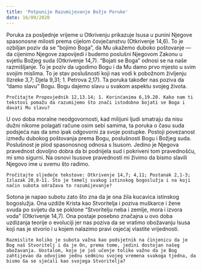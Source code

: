 ```yaml
---
title: 'Potpunije Razumijevanje Božje Poruke'
date: 16/09/2020
---
```


Poruka za posljednje vrijeme u Otkrivenju prikazuje Isusa u punini Njegove spasonosne milosti prema cijelom čovječanstvu (Otkrivenje 14,6). To je ozbiljan poziv da se “bojimo Boga”, da Mu ukažemo duboko poštovanje — da cijenimo Njegove zapovijedi i budemo poslušni Njegovom Zakonu u svjetlu Božjeg suda (Otkrivenje 14,7). “Bojati se Boga” odnosi se na naše razmišljanje. To je poziv da ugodimo Bogu i da Mu damo prvo mjesto u svim svojim mislima. To je stav poslušnosti koji nas vodi k pobožnom življenju (Izreke 3,7; Djela 9,31; 1. Petrova 2,17). Ta poruka također nas poziva da “damo slavu” Bogu. Bogu dajemo slavu u svakom aspektu svojeg života.

`Pročitajte Propovjednik 12,13.14; 1. Korinćanima 6,19.20. Kako nam ti tekstovi pomažu da razumijemo što znači istodobno bojati se Boga i davati Mu slavu?`

U ovo doba moralne neodgovornosti, kad milijuni ljudi smatraju da nisu dužni nikome polagati račune osim sebi samima, ta poruka o času suda podsjeća nas da smo ipak odgovorni za svoje postupke. Postoji povezanost između dubokog poštovanja prema Bogu, poslušnosti Bogu i Božjeg suda. Poslušnost je plod spasonosnog odnosa s Isusom. Jedino je Njegova pravednost dovoljno dobra da bi podnijela sud i pokriveni tom pravednošću, mi smo sigurni. Na osnovi Isusove pravednosti mi živimo da bismo slavili Njegovo ime u svemu što radimo.

`Pročitajte sljedeće tekstove: Otkrivenje 14,7; 4,11; Postanak 2,1-3; Izlazak 20,8-11. Što je temelj svakog istinskog bogoslužja i na koji način subota odražava to razumijevanje?`

Sotona je napao subotu zato što zna da je ona žila kucavica istinskog bogoslužja. Ona uzdiže Krista kao Stvoritelja i poziva muškarce i žene svuda po svijetu da se poklone “Stvoritelju neba i zemlje, mora i izvora voda” (Otkrivenje 14,7). Ona postaje posebno značajna u ovo doba uzdizanja teorije o evoluciji jer nas poziva da se vratimo obožavanju Isusa koji nas je stvorio i u kojem nalazimo pravi osjećaj vlastite vrijednosti.

`Razmislite koliko je subota važna kao podsjetnik na činjenicu da je Bog naš Stvoritelj i da je On, prema tome, jedini dostojan našeg obožavanja. Uostalom, koje je još učenje toliko važno da je Bog zahtijevao da odvojimo jednu sedminu svojeg vremena svakoga tjedna, da bismo Ga se sjećali kao svojega Stvoritelja?`